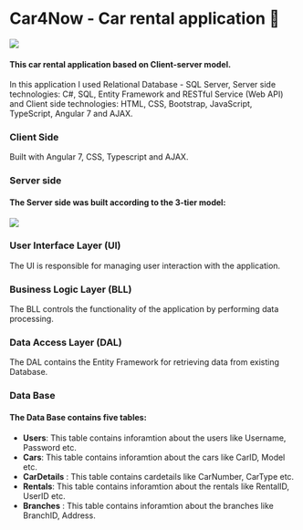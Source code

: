 
# Car4Now - Car rental application 🚗 
![](https://i.imgur.com/E0orDrg.png)

#### This car rental application based on Client-server model.
In this application I used Relational Database - SQL Server, Server side technologies: C#, SQL, Entity Framework and RESTful Service (Web API) and Client side technologies: HTML, CSS, Bootstrap, JavaScript, TypeScript, Angular 7 and AJAX.

### Client Side
Built with Angular 7, CSS, Typescript and AJAX.

### Server side 
#### The Server side was built according to the 3-tier model:
![](https://external-content.duckduckgo.com/iu/?u=https%3A%2F%2Fmanagementmania.com%2Fuploads%2Farticle_image%2Fimage%2F970%2F.png&f=1&nofb=1)


### User Interface Layer (UI)
 The UI is responsible for managing user interaction with the application.

### Business Logic Layer (BLL)
 The BLL controls the functionality of the application by performing data processing.

### Data Access Layer (DAL)
 The DAL contains the Entity Framework for retrieving data from existing Database.

### Data Base

 #### The Data Base contains five tables:
 - **Users**: This table contains inforamtion about the users like Username, Password etc. 
 - **Cars**: This table contains inforamtion about the cars like CarID, Model etc. 
 - **CarDetails** : This table contains cardetails like CarNumber, CarType etc. 
 - **Rentals**: This table contains inforamtion about the rentals like RentalID, UserID etc. 
 - **Branches** : This table contains inforamtion about the branches like BranchID, Address.
